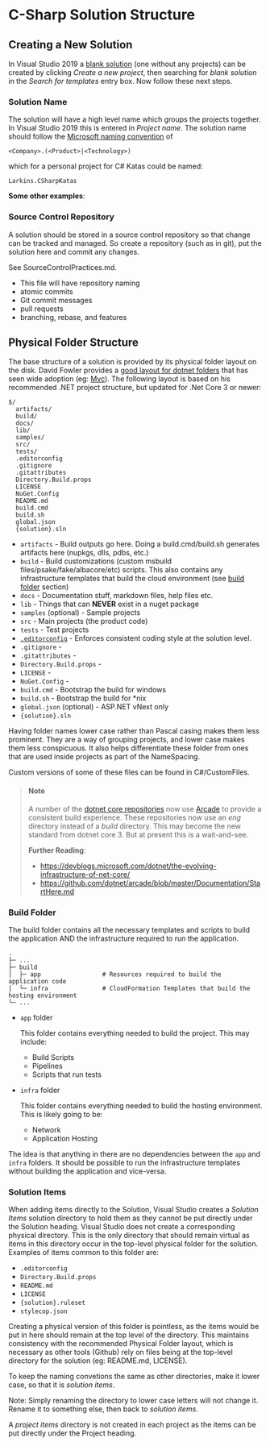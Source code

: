 # C-Sharp Solution Structure

## Creating a New Solution

In Visual Studio 2019 a [blank solution][1] (one without any projects) can be created by clicking _Create a new project_,
then searching for _blank solution_ in the _Search for templates_ entry box.
Now follow these next steps.

### Solution Name

The solution will have a high level name which groups the projects together. In Visual Studio 2019 this is entered in *Project name*.
The solution name should follow the [Microsoft naming convention][Microsoft namespace naming conventions] of

```
<Company>.(<Product>|<Technology>)
```

which for a personal project for C# Katas could be named:

```
Larkins.CSharpKatas
```

**Some other examples**:

### Source Control Repository

A solution should be stored in a source control repository so that change can be tracked and managed. So create a repository (such as in git), put the solution here and commit any changes.

See SourceControlPractices.md.
 - This file will have repository naming
 - atomic commits
 - Git commit messages
 - pull requests
 - branching, rebase, and features

## Physical Folder Structure

The base structure of a solution is provided by its physical folder layout on the disk. David Fowler provides a [good layout for dotnet folders](https://gist.github.com/davidfowl/ed7564297c61fe9ab814) that has seen wide adoption (eg: [Mvc](https://github.com/aspnet/Mvc)). The following layout is based on his recommended .NET project structure, but updated for .Net Core 3 or newer:

```
$/
  artifacts/
  build/
  docs/
  lib/
  samples/
  src/
  tests/
  .editorconfig
  .gitignore
  .gitattributes
  Directory.Build.props
  LICENSE
  NuGet.Config
  README.md
  build.cmd
  build.sh
  global.json
  {solution}.sln
```

- `artifacts` - Build outputs go here. Doing a build.cmd/build.sh generates artifacts here (nupkgs, dlls, pdbs, etc.)
- `build` - Build customizations (custom msbuild files/psake/fake/albacore/etc) scripts. This also contains any infrastructure templates that build the cloud environment (see [build folder](#build-folder) section)
- `docs` - Documentation stuff, markdown files, help files etc.
- `lib` - Things that can **NEVER** exist in a nuget package
- `samples` (optional) - Sample projects
- `src` - Main projects (the product code)
- `tests` - Test projects
- [`.editorconfig`][2] - Enforces consistent coding style at the solution level.
- `.gitignore` - 
- `.gitattributes` - 
- `Directory.Build.props` - 
- `LICENSE` - 
- `NuGet.Config` - 
- `build.cmd` - Bootstrap the build for windows
- `build.sh` - Bootstrap the build for *nix
- `global.json` (optional) - ASP.NET vNext only
- `{solution}.sln`

Having folder names lower case rather than Pascal casing makes them less prominent. They are a way of grouping projects, and lower case makes them less conspicuous. It also helps differentiate these folder from ones that are used inside projects as part of the NameSpacing.

Custom versions of some of these files can be found in C#/CustomFiles.

> #### Note
> A number of the [dotnet core repositories](https://github.com/dotnet) now use [Arcade](https://github.com/dotnet/arcade) to provide a consistent build experience. These repositories now use an *eng* directory instead of a *build* directory. This may become the new standard from dotnet core 3. But at present this is a wait-and-see.
>
> **Further Reading**:
> - https://devblogs.microsoft.com/dotnet/the-evolving-infrastructure-of-net-core/
> - https://github.com/dotnet/arcade/blob/master/Documentation/StartHere.md

### Build Folder
The build folder contains all the necessary templates and scripts to build the application AND the infrastructure required to run the application.

    .
    ├─ ...
    ├─ build
    │  ├─ app                 # Resources required to build the application code
    │  └─ infra               # CloudFormation Templates that build the hosting environment
    └─ ...

 - `app` folder
 
    This folder contains everything needed to build the project. This may include:
    - Build Scripts
    - Pipelines
    - Scripts that run tests
 - `infra` folder
 
    This folder contains everything needed to build the hosting environment. This is likely going to be:
    - Network
    - Application Hosting

The idea is that anything in there are no dependencies between the `app` and `infra` folders. It should be possible to run the infrastructure templates without building the application and vice-versa.

### Solution Items

When adding items directly to the Solution, Visual Studio creates a *Solution Items* solution directory to hold them as they cannot be put directly under the Solution heading. Visual Studio does not create a corresponding physical directory. This is the only directory that should remain virtual as items in this directory occur in the top-level physical folder for the solution. Examples of items common to this folder are:

 - `.editorconfig`
 - `Directory.Build.props`
 - `README.md`
 - `LICENSE`
 - `{solution}.ruleset`
 - `stylecop.json`

Creating a physical version of this folder is pointless, as the items would be put in here should remain at the top level of the directory. This maintains consistency with the recommended Physical Folder layout, which is necessary as other tools (Github) rely on files being at the top-level directory for the solution (eg: README.md, LICENSE).

To keep the naming convetions the same as other directories, make it lower case, so that it is *solution items*.

Note: Simply renaming the directory to lower case letters will not change it. Rename it to something else, then back to *solution items*.

A *project items* directory is not created in each project as the items can be put directly under the Project heading.

[1]: https://docs.microsoft.com/en-us/visualstudio/get-started/tutorial-projects-solutions?view=vs-2019#solutions-and-projects
[2]: https://docs.microsoft.com/en-us/visualstudio/ide/create-portable-custom-editor-options?view=vs-2019
[Microsoft namespace naming conventions]: https://docs.microsoft.com/en-us/dotnet/standard/design-guidelines/names-of-namespaces
